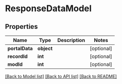 # ResponseDataModel

## Properties
Name | Type | Description | Notes
------------ | ------------- | ------------- | -------------
**portalData** | **object** |  | [optional] 
**recordId** | **int** |  | [optional] 
**modId** | **int** |  | [optional] 

[[Back to Model list]](../README.md#documentation-for-models) [[Back to API list]](../README.md#documentation-for-api-endpoints) [[Back to README]](../README.md)


